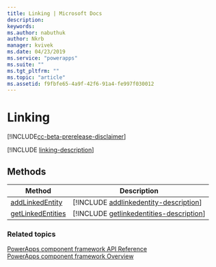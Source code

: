 ```yaml
---
title: Linking | Microsoft Docs
description: 
keywords:
ms.author: nabuthuk
author: Nkrb
manager: kvivek
ms.date: 04/23/2019
ms.service: "powerapps"
ms.suite: ""
ms.tgt_pltfrm: ""
ms.topic: "article"
ms.assetid: f9fbfe65-4a9f-42f6-91a4-fe997f030012
---
```


# Linking

[!INCLUDE[cc-beta-prerelease-disclaimer](../../../includes/cc-beta-prerelease-disclaimer.md)]

[!INCLUDE [linking-description](includes/linking-description.md)]

## Methods

|Method | Description | 
| ------------- |-------------|
|[addLinkedEntity](linking/addlinkedentity.md)|[!INCLUDE [addlinkedentity-description](linking/includes/addlinkedentity-description.md)]|
|[getLinkedEntities](linking/getlinkedentities.md)|[!INCLUDE [getlinkedentities-description](linking/includes/getlinkedentities-description.md)]|

### Related topics

[PowerApps component framework API Reference](../reference/index.md)<br/>
[PowerApps component framework Overview](../overview.md)
